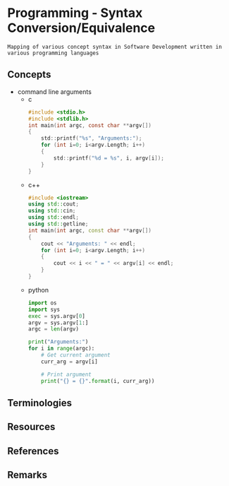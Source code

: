 # Programming - Syntax Conversion/Equivalence

```
Mapping of various concept syntax in Software Development written in various programming languages
```

## Concepts
- command line arguments
    - c
        ```c
        #include <stdio.h>
        #include <stdlib.h>
        int main(int argc, const char **argv[])
        {
            std::printf("%s", "Arguments:");
            for (int i=0; i<argv.Length; i++)
            {
                std::printf("%d = %s", i, argv[i]);
            }
        }
        ```
    - c++
        ```cpp
        #include <iostream>
        using std::cout;
        using std::cin;
        using std::endl;
        using std::getline;
        int main(int argc, const char **argv[])
        {
            cout << "Arguments: " << endl;
            for (int i=0; i<argv.Length; i++)
            {
                cout << i << " = " << argv[i] << endl;
            }
        }
        ```
    - python
        ```python
        import os
        import sys
        exec = sys.argv[0]
        argv = sys.argv[1:]
        argc = len(argv)

        print("Arguments:")
        for i in range(argc):
            # Get current argument
            curr_arg = argv[i]

            # Print argument
            print("{} = {}".format(i, curr_arg))
        ```

## Terminologies

## Resources

## References

## Remarks
